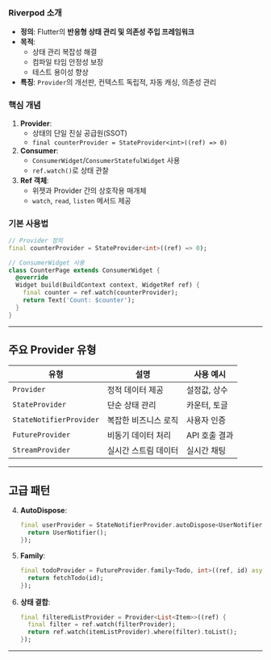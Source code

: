 ### Riverpod 소개
- **정의**: Flutter의 **반응형 상태 관리 및 의존성 주입 프레임워크**
- **목적**: 
  - 상태 관리 복잡성 해결
  - 컴파일 타임 안정성 보장
  - 테스트 용이성 향상
- **특징**: `Provider`의 개선판, 컨텍스트 독립적, 자동 캐싱, 의존성 관리

### 핵심 개념
1. **Provider**:
   - 상태의 단일 진실 공급원(SSOT)
   - `final counterProvider = StateProvider<int>((ref) => 0)`
2. **Consumer**:
   - `ConsumerWidget`/`ConsumerStatefulWidget` 사용
   - `ref.watch()`로 상태 관찰
3. **Ref 객체**:
   - 위젯과 Provider 간의 상호작용 매개체
   - `watch`, `read`, `listen` 메서드 제공

### 기본 사용법
```dart
// Provider 정의
final counterProvider = StateProvider<int>((ref) => 0);

// ConsumerWidget 사용
class CounterPage extends ConsumerWidget {
  @override
  Widget build(BuildContext context, WidgetRef ref) {
    final counter = ref.watch(counterProvider);
    return Text('Count: $counter');
  }
}
```

---

## 주요 Provider 유형
| 유형 | 설명 | 사용 예시 |
|------|------|-----------|
| `Provider` | 정적 데이터 제공 | 설정값, 상수 |
| `StateProvider` | 단순 상태 관리 | 카운터, 토글 |
| `StateNotifierProvider` | 복잡한 비즈니스 로직 | 사용자 인증 |
| `FutureProvider` | 비동기 데이터 처리 | API 호출 결과 |
| `StreamProvider` | 실시간 스트림 데이터 | 실시간 채팅 |

---

## 고급 패턴
4. **AutoDispose**:
   ```dart
   final userProvider = StateNotifierProvider.autoDispose<UserNotifier, User>((ref) {
     return UserNotifier();
   });
   ```
5. **Family**:
   ```dart
   final todoProvider = FutureProvider.family<Todo, int>((ref, id) async {
     return fetchTodo(id);
   });
   ```
6. **상태 결합**:
   ```dart
   final filteredListProvider = Provider<List<Item>>((ref) {
     final filter = ref.watch(filterProvider);
     return ref.watch(itemListProvider).where(filter).toList();
   });
   ```

---

